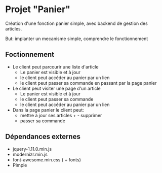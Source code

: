 
Projet "Panier"
===============
Création d'une fonction panier simple, avec backend de gestion des articles.

But: implanter un mecanisme simple, comprendre le fonctionnement

## Foctionnement
- Le client peut parcourir une liste d'article
  * Le panier est visible et à jour
  * le client peut accéder au panier par un lien
  * le client peut passer sa commande en passant par la page panier
- Le client peut visiter une page d'un article
  * Le panier est visible et à jour
  * le client peut passer sa commande
  * le client peut accéder au panier par un lien
- Dans la page panier le client peut:
  * mettre à jour ses articles + - supprimer
  * passer sa commande

## Dépendances externes
- jquery-1.11.0.min.js
- modernizr.min.js
- font-awesome.min.css ( + fonts)
- Pimple
